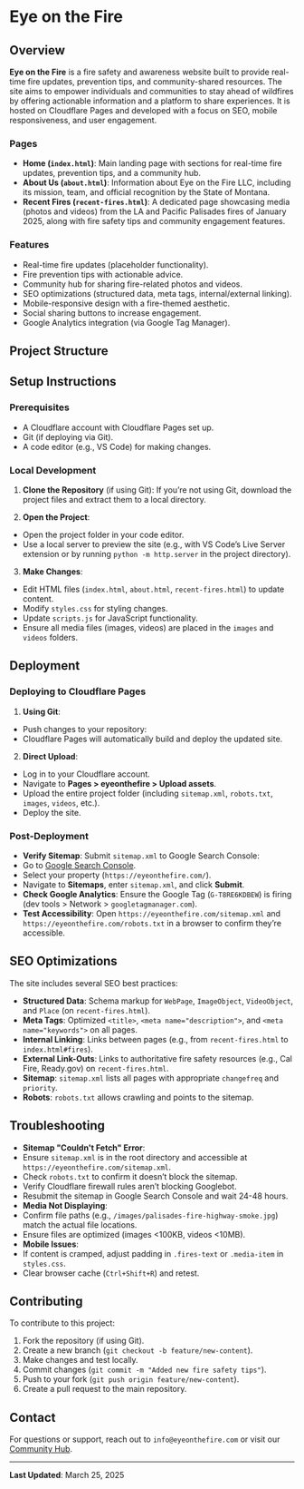 # Eye on the Fire

## Overview

**Eye on the Fire** is a fire safety and awareness website built to provide real-time fire updates, prevention tips, and community-shared resources. The site aims to empower individuals and communities to stay ahead of wildfires by offering actionable information and a platform to share experiences. It is hosted on Cloudflare Pages and developed with a focus on SEO, mobile responsiveness, and user engagement.

### Pages
- **Home (`index.html`)**: Main landing page with sections for real-time fire updates, prevention tips, and a community hub.
- **About Us (`about.html`)**: Information about Eye on the Fire LLC, including its mission, team, and official recognition by the State of Montana.
- **Recent Fires (`recent-fires.html`)**: A dedicated page showcasing media (photos and videos) from the LA and Pacific Palisades fires of January 2025, along with fire safety tips and community engagement features.

### Features
- Real-time fire updates (placeholder functionality).
- Fire prevention tips with actionable advice.
- Community hub for sharing fire-related photos and videos.
- SEO optimizations (structured data, meta tags, internal/external linking).
- Mobile-responsive design with a fire-themed aesthetic.
- Social sharing buttons to increase engagement.
- Google Analytics integration (via Google Tag Manager).

## Project Structure

## Setup Instructions

### Prerequisites
- A Cloudflare account with Cloudflare Pages set up.
- Git (if deploying via Git).
- A code editor (e.g., VS Code) for making changes.

### Local Development
1. **Clone the Repository** (if using Git):
If you’re not using Git, download the project files and extract them to a local directory.

2. **Open the Project**:
- Open the project folder in your code editor.
- Use a local server to preview the site (e.g., with VS Code’s Live Server extension or by running `python -m http.server` in the project directory).

3. **Make Changes**:
- Edit HTML files (`index.html`, `about.html`, `recent-fires.html`) to update content.
- Modify `styles.css` for styling changes.
- Update `scripts.js` for JavaScript functionality.
- Ensure all media files (images, videos) are placed in the `images` and `videos` folders.

## Deployment

### Deploying to Cloudflare Pages
1. **Using Git**:
- Push changes to your repository:
- Cloudflare Pages will automatically build and deploy the updated site.

2. **Direct Upload**:
- Log in to your Cloudflare account.
- Navigate to **Pages > eyeonthefire > Upload assets**.
- Upload the entire project folder (including `sitemap.xml`, `robots.txt`, `images`, `videos`, etc.).
- Deploy the site.

### Post-Deployment
- **Verify Sitemap**: Submit `sitemap.xml` to Google Search Console:
- Go to [Google Search Console](https://search.google.com/search-console).
- Select your property (`https://eyeonthefire.com/`).
- Navigate to **Sitemaps**, enter `sitemap.xml`, and click **Submit**.
- **Check Google Analytics**: Ensure the Google Tag (`G-T8RE6KDBEW`) is firing (dev tools > Network > `googletagmanager.com`).
- **Test Accessibility**: Open `https://eyeonthefire.com/sitemap.xml` and `https://eyeonthefire.com/robots.txt` in a browser to confirm they’re accessible.

## SEO Optimizations
The site includes several SEO best practices:
- **Structured Data**: Schema markup for `WebPage`, `ImageObject`, `VideoObject`, and `Place` (on `recent-fires.html`).
- **Meta Tags**: Optimized `<title>`, `<meta name="description">`, and `<meta name="keywords">` on all pages.
- **Internal Linking**: Links between pages (e.g., from `recent-fires.html` to `index.html#fires`).
- **External Link-Outs**: Links to authoritative fire safety resources (e.g., Cal Fire, Ready.gov) on `recent-fires.html`.
- **Sitemap**: `sitemap.xml` lists all pages with appropriate `changefreq` and `priority`.
- **Robots**: `robots.txt` allows crawling and points to the sitemap.

## Troubleshooting
- **Sitemap "Couldn't Fetch" Error**:
- Ensure `sitemap.xml` is in the root directory and accessible at `https://eyeonthefire.com/sitemap.xml`.
- Check `robots.txt` to confirm it doesn’t block the sitemap.
- Verify Cloudflare firewall rules aren’t blocking Googlebot.
- Resubmit the sitemap in Google Search Console and wait 24-48 hours.
- **Media Not Displaying**:
- Confirm file paths (e.g., `/images/palisades-fire-highway-smoke.jpg`) match the actual file locations.
- Ensure files are optimized (images <100KB, videos <10MB).
- **Mobile Issues**:
- If content is cramped, adjust padding in `.fires-text` or `.media-item` in `styles.css`.
- Clear browser cache (`Ctrl+Shift+R`) and retest.

## Contributing
To contribute to this project:
1. Fork the repository (if using Git).
2. Create a new branch (`git checkout -b feature/new-content`).
3. Make changes and test locally.
4. Commit changes (`git commit -m "Added new fire safety tips"`).
5. Push to your fork (`git push origin feature/new-content`).
6. Create a pull request to the main repository.

## Contact
For questions or support, reach out to `info@eyeonthefire.com` or visit our [Community Hub](https://eyeonthefire.com/#community).

---

**Last Updated**: March 25, 2025